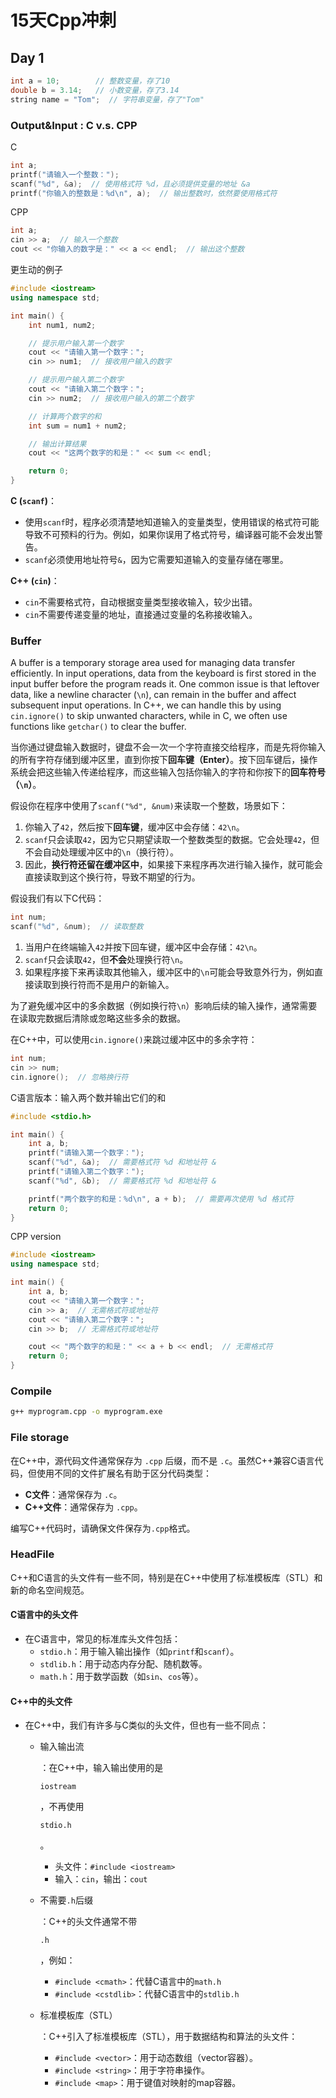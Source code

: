 # 15天Cpp冲刺

## Day 1

```c++
int a = 10;        // 整数变量，存了10
double b = 3.14;   // 小数变量，存了3.14
string name = "Tom";  // 字符串变量，存了"Tom"
```

### Output&Input : C v.s. CPP

C

```c
int a;
printf("请输入一个整数：");
scanf("%d", &a);  // 使用格式符 %d，且必须提供变量的地址 &a
printf("你输入的整数是：%d\n", a);  // 输出整数时，依然要使用格式符
```

CPP

```c++
int a;
cin >> a;  // 输入一个整数
cout << "你输入的数字是：" << a << endl;  // 输出这个整数
```

更生动的例子

```c++
#include <iostream>
using namespace std;

int main() {
    int num1, num2;

    // 提示用户输入第一个数字
    cout << "请输入第一个数字：";
    cin >> num1;  // 接收用户输入的数字

    // 提示用户输入第二个数字
    cout << "请输入第二个数字：";
    cin >> num2;  // 接收用户输入的第二个数字

    // 计算两个数字的和
    int sum = num1 + num2;

    // 输出计算结果
    cout << "这两个数字的和是：" << sum << endl;

    return 0;
}

```

**C (`scanf`)**：

- 使用`scanf`时，程序必须清楚地知道输入的变量类型，使用错误的格式符可能导致不可预料的行为。例如，如果你误用了格式符号，编译器可能不会发出警告。
- `scanf`必须使用地址符号`&`，因为它需要知道输入的变量存储在哪里。

**C++ (`cin`)**：

- `cin`不需要格式符，自动根据变量类型接收输入，较少出错。
- `cin`不需要传递变量的地址，直接通过变量的名称接收输入。

### Buffer

A buffer is a temporary storage area used for managing data transfer efficiently. In input operations, data from the keyboard is first stored in the input buffer before the program reads it. One common issue is that leftover data, like a newline character (`\n`), can remain in the buffer and affect subsequent input operations. In C++, we can handle this by using `cin.ignore()` to skip unwanted characters, while in C, we often use functions like `getchar()` to clear the buffer. 



当你通过键盘输入数据时，键盘不会一次一个字符直接交给程序，而是先将你输入的所有字符存储到缓冲区里，直到你按下**回车键（Enter）**。按下回车键后，操作系统会把这些输入传递给程序，而这些输入包括你输入的字符和你按下的**回车符号（`\n`）**。



假设你在程序中使用了`scanf("%d", &num)`来读取一个整数，场景如下：

1. 你输入了`42`，然后按下**回车键**，缓冲区中会存储：`42\n`。
2. `scanf`只会读取`42`，因为它只期望读取一个整数类型的数据。它会处理`42`，但不会自动处理缓冲区中的`\n`（换行符）。
3. 因此，**换行符还留在缓冲区中**，如果接下来程序再次进行输入操作，就可能会直接读取到这个换行符，导致不期望的行为。

假设我们有以下C代码：

```c
int num;
scanf("%d", &num);  // 读取整数
```

1. 当用户在终端输入`42`并按下回车键，缓冲区中会存储：`42\n`。
2. `scanf`只会读取`42`，但**不会**处理换行符`\n`。
3. 如果程序接下来再读取其他输入，缓冲区中的`\n`可能会导致意外行为，例如直接读取到换行符而不是用户的新输入。

为了避免缓冲区中的多余数据（例如换行符`\n`）影响后续的输入操作，通常需要在读取完数据后清除或忽略这些多余的数据。

在C++中，可以使用`cin.ignore()`来跳过缓冲区中的多余字符：

```cpp
int num;
cin >> num;
cin.ignore();  // 忽略换行符

```

C语言版本：输入两个数并输出它们的和

```c
#include <stdio.h>

int main() {
    int a, b;
    printf("请输入第一个数字：");
    scanf("%d", &a);  // 需要格式符 %d 和地址符 &
    printf("请输入第二个数字：");
    scanf("%d", &b);  // 需要格式符 %d 和地址符 &

    printf("两个数字的和是：%d\n", a + b);  // 需要再次使用 %d 格式符
    return 0;
}

```

CPP version

```cpp
#include <iostream>
using namespace std;

int main() {
    int a, b;
    cout << "请输入第一个数字：";
    cin >> a;  // 无需格式符或地址符
    cout << "请输入第二个数字：";
    cin >> b;  // 无需格式符或地址符

    cout << "两个数字的和是：" << a + b << endl;  // 无需格式符
    return 0;
}

```

### Compile

```bash
g++ myprogram.cpp -o myprogram.exe
```



###  File storage

在C++中，源代码文件通常保存为 `.cpp` 后缀，而不是 `.c`。虽然C++兼容C语言代码，但使用不同的文件扩展名有助于区分代码类型：

- **C文件**：通常保存为 `.c`。
- **C++文件**：通常保存为 `.cpp`。

编写C++代码时，请确保文件保存为`.cpp`格式。



### HeadFile

C++和C语言的头文件有一些不同，特别是在C++中使用了标准模板库（STL）和新的命名空间规范。

#### **C语言中的头文件**

- 在C语言中，常见的标准库头文件包括：
  - `stdio.h`：用于输入输出操作（如`printf`和`scanf`）。
  - `stdlib.h`：用于动态内存分配、随机数等。
  - `math.h`：用于数学函数（如`sin`、`cos`等）。

#### **C++中的头文件**

- 在C++中，我们有许多与C类似的头文件，但也有一些不同点：

  - 输入输出流

    ：在C++中，输入输出使用的是

    ```
    iostream
    ```

    ，不再使用

    ```
    stdio.h
    ```

    。

    - 头文件：`#include <iostream>`
    - 输入：`cin`，输出：`cout`

  - 不需要`.h`后缀

    ：C++的头文件通常不带

    ```
    .h
    ```

    ，例如：

    - `#include <cmath>`：代替C语言中的`math.h`
    - `#include <cstdlib>`：代替C语言中的`stdlib.h`

  - 标准模板库（STL）

    ：C++引入了标准模板库（STL），用于数据结构和算法的头文件：

    - `#include <vector>`：用于动态数组（vector容器）。
    - `#include <string>`：用于字符串操作。
    - `#include <map>`：用于键值对映射的map容器。